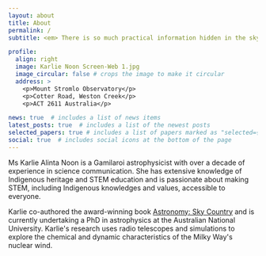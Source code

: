 ```yaml
---
layout: about
title: About
permalink: /
subtitle: <em> There is so much practical information hidden in the sky </em>

profile:
  align: right
  image: Karlie Noon Screen-Web 1.jpg
  image_circular: false # crops the image to make it circular
  address: >
    <p>Mount Stromlo Observatory</p>
    <p>Cotter Road, Weston Creek</p>
    <p>ACT 2611 Australia</p>

news: true  # includes a list of news items
latest_posts: true  # includes a list of the newest posts
selected_papers: true # includes a list of papers marked as "selected={true}"
social: true  # includes social icons at the bottom of the page
---
```


Ms Karlie Alinta Noon is a Gamilaroi astrophysicist with over a decade of experience in science communication. She has extensive knowledge of Indigenous heritage and STEM education and is passionate about making STEM, including Indigenous knowledges and values, accessible to everyone. 

Karlie co-authored the award-winning book <a href=" https://www.booktopia.com.au/first-knowledges-astronomy-karlie-noon/book/9781760762162.html">Astronomy: Sky Country</a> and is currently undertaking a PhD in astrophysics at the Australian National University. Karlie's research uses radio telescopes and simulations to explore the chemical and dynamic characteristics of the Milky Way's nuclear wind.
